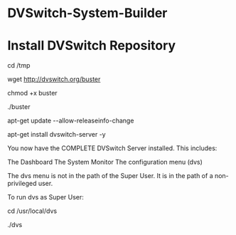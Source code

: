 # DVSwitch-System-Builder


# Install DVSwitch Repository

cd /tmp

wget http://dvswitch.org/buster

chmod +x buster

./buster

apt-get update --allow-releaseinfo-change

apt-get install dvswitch-server -y

You now have the COMPLETE DVSwitch Server installed. This includes:

The Dashboard
The System Monitor
The configuration menu (dvs)

The dvs menu is not in the path of the Super User. It is in the path of a non-privileged user.

To run dvs as Super User:

cd /usr/local/dvs

./dvs
